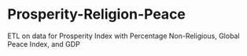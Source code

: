 # Prosperity-Religion-Peace
ETL on data for Prosperity Index with Percentage Non-Religious, Global Peace Index, and GDP
